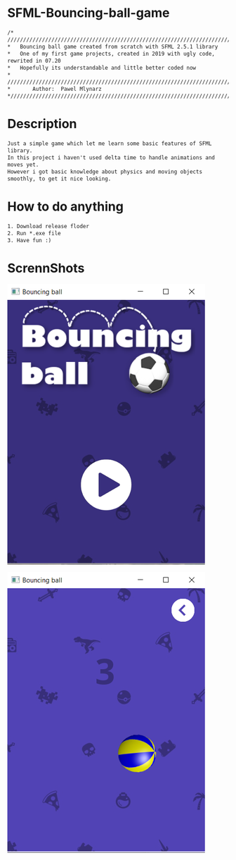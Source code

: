 # SFML-Bouncing-ball-game

    /* //////////////////////////////////////////////////////////////////////////////////
    *   Bouncing ball game created from scratch with SFML 2.5.1 library
    *   One of my first game projects, created in 2019 with ugly code, rewrited in 07.20
    *   Hopefully its understandable and little better coded now
    * ///////////////////////////////////////////////////////////////////////////////////
    *       Author:  Pawel Mlynarz
    *////////////////////////////////////////////////////////////////////////////////////

# Description 
    
    Just a simple game which let me learn some basic features of SFML library.
    In this project i haven't used delta time to handle animations and moves yet.
    However i got basic knowledge about physics and moving objects smoothly, to get it nice looking.
    
# How to do anything 

    1. Download release floder
    2. Run *.exe file
    3. Have fun :)

# ScrennShots

![ScreenShot](screenshot1.png)

![ScreenShot](screenshot2.png)
